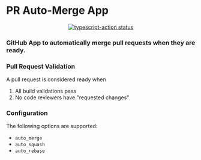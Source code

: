 # PR Auto-Merge App
<p align="center">
  <a href="https://github.com/actions/typescript-action/actions"><img alt="typescript-action status" src="https://github.com/actions/typescript-action/workflows/build-test/badge.svg"></a>
</p>

### GitHub App to automatically merge pull requests when they are ready.

### Pull Request Validation
A pull request is considered ready when
1. All build validations pass
2. No code reviewers have "requested changes" 

### Configuration

The following options are supported:
- `auto_merge`
- `auto_squash`
- `auto_rebase`
